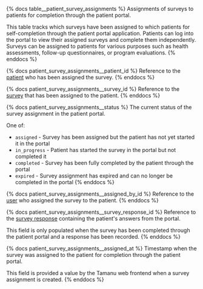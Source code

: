 {% docs table__patient_survey_assignments %}
Assignments of surveys to patients for completion through the patient portal.

This table tracks which surveys have been assigned to which patients for self-completion through
the patient portal application. Patients can log into the portal to view their assigned surveys
and complete them independently. Surveys can be assigned to patients for various purposes such as
health assessments, follow-up questionnaires, or program evaluations.
{% enddocs %}

{% docs patient_survey_assignments__patient_id %}
Reference to the [patient](#!/source/source.tamanu.tamanu.patients) who has been assigned the survey.
{% enddocs %}

{% docs patient_survey_assignments__survey_id %}
Reference to the [survey](#!/source/source.tamanu.tamanu.surveys) that has been assigned to the patient.
{% enddocs %}

{% docs patient_survey_assignments__status %}
The current status of the survey assignment in the patient portal.

One of:
- `assigned` - Survey has been assigned but the patient has not yet started it in the portal
- `in_progress` - Patient has started the survey in the portal but not completed it
- `completed` - Survey has been fully completed by the patient through the portal
- `expired` - Survey assignment has expired and can no longer be completed in the portal
{% enddocs %}

{% docs patient_survey_assignments__assigned_by_id %}
Reference to the [user](#!/source/source.tamanu.tamanu.users) who assigned the survey to the patient.
{% enddocs %}

{% docs patient_survey_assignments__survey_response_id %}
Reference to the [survey response](#!/source/source.tamanu.tamanu.survey_responses) containing the patient's answers from the portal.

This field is only populated when the survey has been completed through the patient portal and a response has been recorded.
{% enddocs %}

{% docs patient_survey_assignments__assigned_at %}
Timestamp when the survey was assigned to the patient for completion through the patient portal.

This field is provided a value by the Tamanu web frontend when a survey assignment is created.
{% enddocs %}
